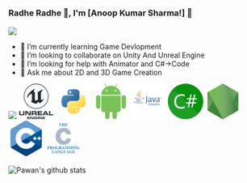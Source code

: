 ### Radhe Radhe 🙏, I'm [Anoop Kumar Sharma!]  👋


<img align="center" src="https://github-readme-stats.vercel.app/api/top-langs/?username=Anoop114&theme=dracula&hide_langs_below=1" />
<!--
Here are some ideas to get you started:
- 🔭 I’m currently working on 
- 📫 How to reach me: ...
- 😄 Pronouns: ...
- ⚡ Fun fact: ...
-->


- 🌱 I’m currently learning Game Devlopment
- 👯 I’m looking to collaborate on Unity And Unreal Engine
- 🤔 I’m looking for help with Animator and C#->Code
- 💬 Ask me about 2D and 3D Game Creation



<code><img height="70" src="https://avatars.githubusercontent.com/u/426196?s=200&v=4"></code>
<code><img height="70" src="https://raw.githubusercontent.com/github/explore/80688e429a7d4ef2fca1e82350fe8e3517d3494d/topics/unreal-engine/unreal-engine.png"></code>
<code><img height="70" src="https://raw.githubusercontent.com/github/explore/80688e429a7d4ef2fca1e82350fe8e3517d3494d/topics/python/python.png"></code>
<code><img height="70" src="https://raw.githubusercontent.com/github/explore/80688e429a7d4ef2fca1e82350fe8e3517d3494d/topics/android/android.png"></code>
<code><img height="70" src="https://raw.githubusercontent.com/github/explore/80688e429a7d4ef2fca1e82350fe8e3517d3494d/topics/java/java.png"></code>
<code><img height="70" src="https://raw.githubusercontent.com/github/explore/80688e429a7d4ef2fca1e82350fe8e3517d3494d/topics/csharp/csharp.png"></code>
<code><img height="70" src="https://raw.githubusercontent.com/github/explore/80688e429a7d4ef2fca1e82350fe8e3517d3494d/topics/nodejs/nodejs.png"></code>    
<code><img height="70" src="https://raw.githubusercontent.com/github/explore/80688e429a7d4ef2fca1e82350fe8e3517d3494d/topics/cpp/cpp.png"></code>
<code><img height="70" src="https://raw.githubusercontent.com/github/explore/80688e429a7d4ef2fca1e82350fe8e3517d3494d/topics/c/c.png"></code> 
<!--
<p><img align="center" src="https://github-readme-stats.vercel.app/api/top-langs/?username=Anoop114&layout=compact" alt="Anoop114" /></p>
-->
<img align="center" src="https://github-readme-stats.vercel.app/api?username=Anoop114&show_icons=true&theme=dracula&line_height=27" alt="Pawan's github stats" />
